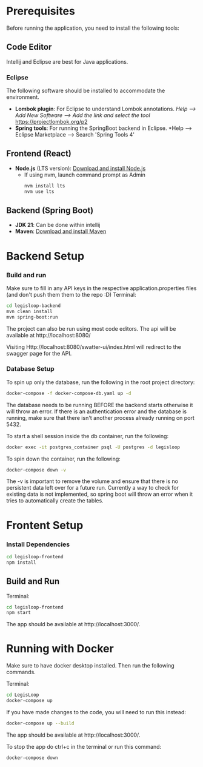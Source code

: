 # Prerequisites

Before running the application, you need to install the following tools:

## Code Editor
Intellij and Eclipse are best for Java applications.

### Eclipse
The following software should be installed to accommodate the environment.
- **Lombok plugin**: For Eclipse to understand Lombok annotations. *Help --> Add New Software --> Add the link and select the tool* https://projectlombok.org/p2
- **Spring tools**: For running the SpringBoot backend in Eclipse. *Help --> Eclipse Marketplace --> Search 'Spring Tools 4'

## Frontend (React)
- **Node.js** (LTS version): [Download and install Node.js](https://nodejs.org/)
  - If using nvm, launch command prompt as Admin
    ```bash
    nvm install lts
    nvm use lts
    ```
## Backend (Spring Boot)
- **JDK 21**: Can be done within intellij
- **Maven**: [Download and install Maven](https://maven.apache.org/install.html)

# Backend Setup
### Build and run 
Make sure to fill in any API keys in the respective application.properties files (and don't push them them to the repo :D)
Terminal: 
```bash
cd legisloop-backend
mvn clean install
mvn spring-boot:run
```
The project can also be run using most code editors. The api will be available at http://localhost:8080/

Visiting Http://localhost:8080/swatter-ui/index.html will redirect to the swagger page for the API.

### Database Setup
To spin up only the database, run the following in the root project directory: 
```bash
docker-compose -f docker-compose-db.yaml up -d
```
The database needs to be running BEFORE the backend starts otherwise it will throw an error. If there is an authentication error and the database is running, make sure that there isn't another process already running on port 5432. 

To start a shell session inside the db container, run the following: 
```bash
docker exec -it postgres_container psql -U postgres -d legisloop
```

To spin down the container, run the following: 
```bash
docker-compose down -v
```
The -v is important to remove the volume and ensure that there is no persistent data left over for a future run. Currently a way to check for existing data is not implemented, so spring boot will throw an error when it tries to automatically create the tables.

# Frontent Setup 
### Install Dependencies
```bash
cd legisloop-frontend
npm install
```
## Build and Run
Terminal: 
```bash
cd legisloop-frontend
npm start
```

The app should be available at http://localhost:3000/.

# Running with Docker 

Make sure to have docker desktop installed. Then run the following commands. 

Terminal: 
```bash
cd LegisLoop
docker-compose up
```

If you have made changes to the code, you will need to run this instead: 
```bash
docker-compose up --build 
```
The app should be available at http://localhost:3000/.

To stop the app do ctrl+c in the terminal or run this command: 
```bash
docker-compose down
```
